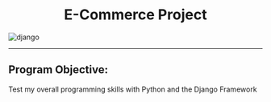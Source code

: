 <h1 align="center">E-Commerce Project</h1>
<div class="img-project">
  <img align="center" alt="django" src="https://img.shields.io/badge/Django-092E20?style=for-the-badge&logo=django&logoColor=white" />
 </div>
<hr>
<h2>Program Objective: </h2>
<p> Test my overall programming skills with Python and the Django Framework </p>
